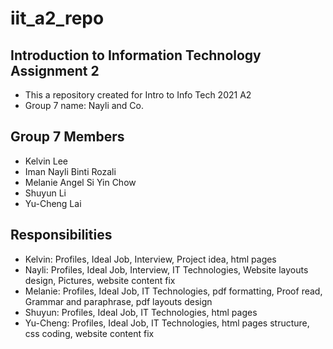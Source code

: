 # iit_a2_repo
## Introduction to Information Technology Assignment 2
- This a repository created for Intro to Info Tech 2021 A2
- Group 7 name: Nayli and Co.
## Group 7 Members
- Kelvin Lee
- Iman Nayli Binti Rozali
- Melanie Angel Si Yin Chow
- Shuyun Li
- Yu-Cheng Lai
## Responsibilities
- Kelvin: Profiles, Ideal Job, Interview, Project idea, html pages
- Nayli: Profiles, Ideal Job, Interview, IT Technologies, Website layouts design, Pictures, website content fix
- Melanie: Profiles, Ideal Job, IT Technologies, pdf formatting, Proof read, Grammar and paraphrase, pdf layouts design
- Shuyun: Profiles, Ideal Job, IT Technologies, html pages 
- Yu-Cheng: Profiles, Ideal Job, IT Technologies, html pages structure, css coding, website content fix